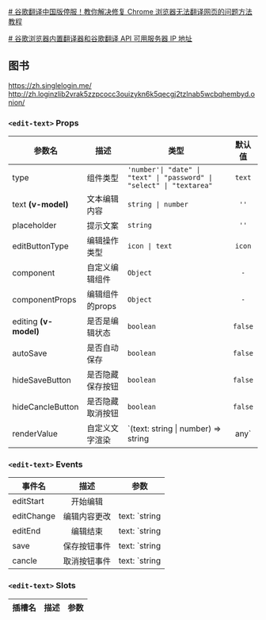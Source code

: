 
[# 谷歌翻译中国版停服！教你解决修复 Chrome 浏览器无法翻译网页的问题方法教程](https://www.iplaysoft.com/fix-chrome-translate.html)


[# 谷歌浏览器内置翻译器和谷歌翻译 API 可用服务器 IP 地址](https://hexingxing.cn/google-chrome-built-in-translator-and-google-translate-api-available-server-ip-address/)


## 图书
https://zh.singlelogin.me/
http://zh.loginzlib2vrak5zzpcocc3ouizykn6k5qecgj2tzlnab5wcbqhembyd.onion/



### `<edit-text>` Props

|参数名|描述|类型|默认值|
|---|---|---|:---:|
|type|组件类型|`'number'\| "date" \| "text" \| "password" \| "select" \| "textarea"` | `text`|
|text **(v-model)**|文本编辑内容| `string \| number` | `''`|
|placeholder| 提示文案| `string` | `''`|
|editButtonType| 编辑操作类型| `icon \| text`| `icon`|
|component| 自定义编辑组件| `Object`| `-` |
|componentProps| 编辑组件的props| `Object` | `-`|
|editing **(v-model)**|是否是编辑状态| `boolean`| `false`|
|autoSave|是否自动保存| `boolean`| `false`|
|hideSaveButton|是否隐藏保存按钮| `boolean`| `false`|
|hideCancleButton|是否隐藏取消按钮| `boolean`| `false`|
|renderValue|自定义文字渲染| `(text: string \| number) => string | any`| `-`|

### `<edit-text>` Events
|事件名|描述|参数|
|---|:---:|---|
|editStart| 开始编辑|  |
|editChange| 编辑内容更改| text: `string | number` |
|editEnd| 编辑结束| text: `string | number` |
|save| 保存按钮事件|  text: `string | number`|
|cancle| 取消按钮事件| text: `string | number` |
### `<edit-text>` Slots

|插槽名|描述|参数|
|---|:---:|---|